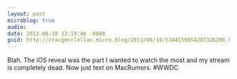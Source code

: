 ```yaml
---
layout: post
microblog: true
audio: 
date: 2013-06-10 12:19:46 -0600
guid: http://craigmcclellan.micro.blog/2013/06/10/t344156954207326208.html
---
```

Blah. The iOS reveal was the part I wanted to watch the most and my stream is completely dead. Now just text on MacRumors. #WWDC
